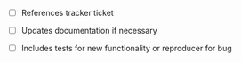
<!--
Thank you for opening a pull request!  Here are some tips on creating
a well formatted contribution.

Please give your pull request a title like "[component]: [short description]"

This is the format for commit messages:

"""
[component]: [short description]

[A longer multiline description]

Fixes: [ticket URL on tracker.ceph.com, create one if necessary]
Signed-off-by: [Your Name] <[your email]>
"""

The Signed-off-by line is important, and it is your certification that
your contributions satisfy the Developers Certificate or Origin.  For
more detail, see SubmittingPatches.rst.

The component is the short name of a major daemon or subsystem,
something like "mon", "osd", "mds", "rbd, "rgw", etc. For ceph-mgr modules,
give the component as "mgr/<module name>" rather than a path into pybind.

For more examples, simply use "git log" and look at some historical commits.

This was just a quick overview.  More information for contributors is available here:
https://raw.githubusercontent.com/ceph/ceph/master/SubmittingPatches.rst

-->

- [ ] References tracker ticket
- [ ] Updates documentation if necessary
- [ ] Includes tests for new functionality or reproducer for bug

